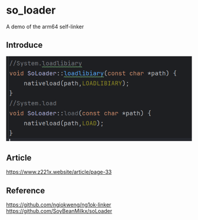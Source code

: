 # so_loader
A demo of the arm64 self-linker
## Introduce
![img.png](image/img.png)
## Article
https://www.z221x.website/article/page-33
## Reference
https://github.com/ngiokweng/ng1ok-linker
https://github.com/SoyBeanMilkx/soLoader